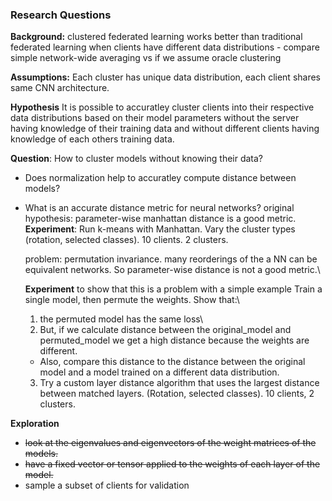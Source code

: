 ### Research Questions

**Background:** clustered federated learning works better than traditional federated learning when clients have different data distributions
	- compare simple network-wide averaging vs if we assume oracle clustering

**Assumptions:** Each cluster has unique data distribution, each client shares same CNN architecture. 

**Hypothesis** It is possible to accuratley cluster clients into their respective data distributions based on their model parameters without the server having knowledge of their training data and without different clients having knowledge of each others training data.

**Question**: How to cluster models without knowing their data? 
  - Does normalization help to accuratley compute distance between models?
  - What is an accurate distance metric for neural networks?
        original hypothesis: parameter-wise manhattan distance is a good metric.\
        **Experiment**: Run k-means with Manhattan. Vary the cluster types (rotation, selected classes). 10 clients. 2 clusters.

    problem: permutation invariance. many reorderings of the a NN can be equivalent networks. So parameter-wise distance is not a good metric.\

    **Experiment** to show that this is a problem with a simple example
    Train a single model, then permute the weights. Show that:\
    1. the permuted model has the same loss\
    2. But, if we calculate distance between the original_model and permuted_model we get a high distance because the weights are different.
      - Also, compare this distance to the distance between the original model and a model trained on a different data distribution.
    3. Try a custom layer distance algorithm that uses the largest distance between matched layers. (Rotation, selected classes). 10 clients, 2 clusters.
    
    

**Exploration**
- ~~look at the eigenvalues and eigenvectors of the weight matrices of the models.~~
- ~~have a fixed vector or tensor applied to the weights of each layer of the model.~~
- sample a subset of clients for validation
